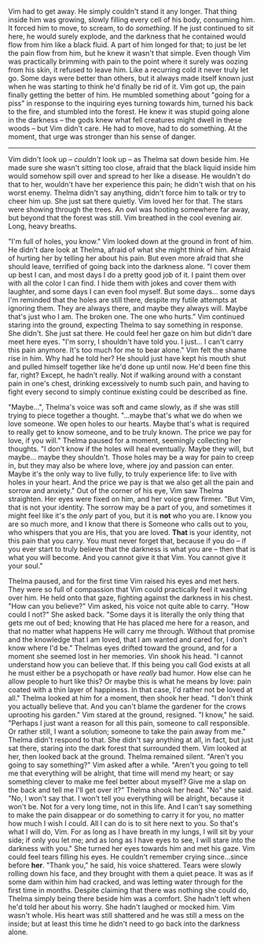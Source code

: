 Vim had to get away. He simply couldn't stand it any longer. That thing inside him was growing, slowly filling every cell of his body, consuming him. It forced him to move, to scream, to do *something*. If he just continued to sit here, he would surely explode, and the darkness that he contained would flow from him like a black fluid. 
A part of him longed for that; to just be let the pain flow from him, but he knew it wasn't that simple. Even though Vim was practically brimming with pain to the point where it surely was oozing from his skin, it refused to leave him. Like a recurring cold it never truly let go. Some days were better than others, but it always made itself known just when he was starting to think he'd finally be rid of it. 
Vim got up, the pain finally getting the better of him. He mumbled something about "going for a piss" in response to the inquiring eyes turning towards him, turned his back to the fire, and stumbled into the forest.
He knew it was stupid going alone in the darkness – the gods knew what fell creatures might dwell in these woods – but Vim didn't care. He had to move, had to do something. At the moment, that urge was stronger than his sense of danger.

---

Vim didn't look up – *couldn't* look up – as Thelma sat down beside him. He made sure she wasn't sitting too close, afraid that the black liquid inside him would somehow spill over and spread to her like a disease. He wouldn't do that to her, wouldn't have her experience this pain; he didn't wish that on his worst enemy.
Thelma didn't say anything, didn't force him to talk or try to cheer him up. She just sat there quietly. Vim loved her for that.
The stars were showing through the trees. An owl was hooting somewhere far away, but beyond that the forest was still. Vim breathed in the cool evening air. Long, heavy breaths.

"I'm full of holes, you know."
Vim looked down at the ground in front of him. He didn't dare look at Thelma, afraid of what she might think of him. Afraid of hurting her by telling her about his pain. But even more afraid that she should leave, terrified of going back into the darkness alone.
"I cover them up best I can, and most days I do a pretty good job of it. I paint them over with all the color I can find. I hide them with jokes and cover them with laughter, and some days I can even fool myself. But some days... some days I'm reminded that the holes are still there, despite my futile attempts at ignoring them. They are always there, and maybe they always will. Maybe that's just who I am. The broken one. The one who hurts."
Vim continued staring into the ground, expecting Thelma to say something in response. She didn't. She just sat there. He could feel her gaze on him but didn't dare meet here eyes.
"I'm sorry, I shouldn't have told you. I just... I can't carry this pain anymore. It's too much for me to bear alone."
Vim felt the shame rise in him. Why had he told her? He should just have kept his mouth shut and pulled himself together like he'd done up until now. He'd been fine this far, right? Except, he hadn't really. Not if walking around with a constant pain in one's chest, drinking excessively to numb such pain, and having to fight every second to simply continue existing could be described as fine.

"Maybe...", Thelma's voice was soft and came slowly, as if she was still trying to piece together a thought.
"...maybe that's what we do when we love someone. We open holes to our hearts. Maybe that's what is required to really get to know someone, and to be truly known. The price we pay for love, if you will." Thelma paused for a moment, seemingly collecting her thoughts.
"I don't know if the holes will heal eventually. Maybe they will, but maybe... maybe they shouldn't. Those holes may be a way for pain to creep in, but they may also be where love, where joy and passion can enter. Maybe it's the only way to live fully, to truly experience life: to live with holes in your heart. And the price we pay is that we also get all the pain and sorrow and anxiety." 
Out of the corner of his eye, Vim saw Thelma straighten. Her eyes were fixed on him, and her voice grew firmer.
"But Vim, that is not your identity. The sorrow may be a part of you, and sometimes it might feel like it's the *only* part of you, but it is **not** who you are. I know you are so much more, and I know that there is Someone who calls out to you, who whispers that you are His, that you are loved. **That** is your identity, not this pain that you carry. You must never forget that, because if you do – if you ever start to truly believe that the darkness is what you are – then that is what you will become. And you cannot give it that Vim. You cannot give it your soul."

Thelma paused, and for the first time Vim raised his eyes and met hers. They were so full of compassion that Vim could practically feel it washing over him. He held onto that gaze, fighting against the darkness in his chest.
"How can you believe?" Vim asked, his voice not quite able to carry.
"How could I not?" She asked back. "Some days it is literally the only thing that gets me out of bed; knowing that He has placed me here for a reason, and that no matter what happens He will carry me through. Without that promise and the knowledge that I am loved, that I am wanted and cared for, I don't know where I'd be." Thelmas eyes drifted toward the ground, and for a moment she seemed lost in her memories. Vin shook his head.
"I cannot understand how you can believe that. If this being you call God exists at all he must either be a psychopath or have *really* bad humor. How else can he allow people to hurt like this? Or maybe this is what he means by love: pain coated with a thin layer of happiness. In that case, I'd rather not be loved at all."
Thelma looked at him for a moment, then shook her head. 
"I don't think you actually believe that. And you can't blame the gardener for the crows uprooting his garden."
Vim stared at the ground, resigned. "I know," he said. "Perhaps I just want a reason for all this pain, someone to call responsible. Or rather still, I want a solution; someone to take the pain away from me."
Thelma didn't respond to that. She didn't say anything at all, in fact, but just sat there, staring into the dark forest that surrounded them. Vim looked at her, then looked back at the ground. Thelma remained silent.
"Aren't you going to say something?" Vim asked after a while. "Aren't you going to tell me that everything will be alright, that time will mend my heart; or say something clever to make me feel better about myself? Give me a slap on the back and tell me I'll get over it?"
Thelma shook her head. 
"No" she said. "No, I won't say that. I won't tell you everything will be alright, because it won't be. Not for a very long time, not in this life. And I can't say something to make the pain disappear or do something to carry it for you, no matter how much I wish I could. All I can do is to sit here next to you. So that's what I will do, Vim. For as long as I have breath in my lungs, I will sit by your side; if only you let me; and as long as I have eyes to see, I will stare into the darkness with you."
She turned her eyes towards him and met his gaze. Vim could feel tears filling his eyes. He couldn't remember crying since...since before **her**.
"Thank you," he said, his voice shattered. Tears were slowly rolling down his face, and they brought with them a quiet peace. It was as if some dam within him had cracked, and was letting water through for the first time in months. Despite claiming that there was nothing she could do, Thelma simply being there beside him was a comfort. She hadn't left when he'd told her about his worry. She hadn't laughed or mocked him. Vim wasn't whole. His heart was still shattered and he was still a mess on the inside; but at least this time he didn't need to go back into the darkness alone.